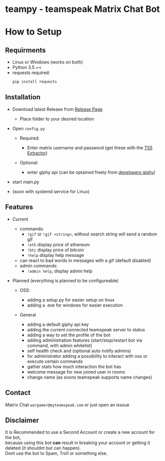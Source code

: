 # teampy - teamspeak Matrix Chat Bot

# How to Setup

## Requirments 
- Linux or Windows (works on both)
- Python 3.5 =<
- requests required:  
  ```sh
  pip install requests 
  ```

## Installation
- Download latest Release from [Release Page](https://github.com/Wargamer-Senpai/teampy/releases)
  - Place folder to your desired location
- Open `config.py`
  - Required:
    - Enter matrix username and password (get these with the [TS5 Extractor](https://github.com/Gamer08YT/TS5Extractor))

  - Optional:
    - enter giphy api (can be optained freely from [developers giphy](https://developers.giphy.com/dashboard/))

- start main.py
- (soon with systemd service for Linux)

## Features 
- Current 
  - commands: 
    - `!gif` or `!gif <string>`, without search string will send a random gif
    - `!eth` display price of ethereum
    - `!btc` display price of bitcoin
    - `!help` display help message
  - can react to bad words in messages with a gif (default disabled)
  - admin commands:   
    - `!admin help`, display admin help 

- Planned
(everything is planned to be configureable)
  - OSS:
    - adding a setup.py for easier setup on linux
    - adding a .exe for windows for easier execution
    
  - General
    - adding a default giphy api key
    - adding the current connected teamspeak server to status
    - adding a way to set the profile of the bot
    - adding administration features (start/stop/restart bot via command, with admin whitelist)
    - self health check and (optional auto notify admins)
    - for administrator adding a possibility to interact with oss or execute certain commands
    - gather stats how much interaction the bot has 
    - welcome message for new joined user in rooms
    - change name (as soons teamspeak supports name changes)
## Contact
Matrix Chat `wargamer@myteamspeak.com` 
or just open an isssue


## Disclaimer
It is Recommended to use a Second Account or create a new account for the bot,  
because using this bot **can** result in breaking your account or getting it deleted (it shouldnt but can happen).  
Dont use the bot to Spam, Troll or something else.
